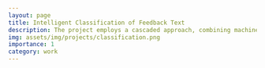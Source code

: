 ```yaml
---
layout: page
title: Intelligent Classification of Feedback Text
description: The project employs a cascaded approach, combining machine learning and deep learning models, to achieve multi-level classification of feedback text. It involves algorithm development and optimization from scratch to completion.
img: assets/img/projects/classification.png
importance: 1
category: work
---
```

